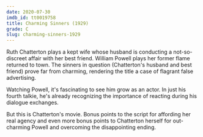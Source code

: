 ```yaml
---
date: 2020-07-30
imdb_id: tt0019758
title: Charming Sinners (1929)
grade: C
slug: charming-sinners-1929
---
```


Ruth Chatterton plays a kept wife whose husband is conducting a not-so-discreet affair with her best friend. William Powell plays her former flame returned to town. The sinners in question (Chatterton's husband and best friend) prove far from charming, rendering the title a case of flagrant false advertising.

<!-- end -->

Watching Powell, it's fascinating to see him grow as an actor. In just his fourth talkie, he's already recognizing the importance of reacting during his dialogue exchanges.

But this is Chatterton's movie. Bonus points to the script for affording her real agency and even more bonus points to Chatterton herself for out-charming Powell and overcoming the disappointing ending.
